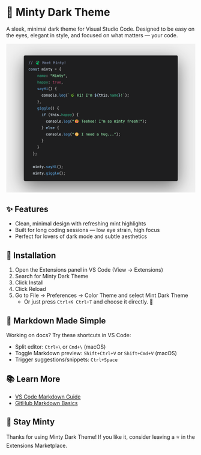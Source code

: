 # 🌿 Minty Dark Theme

A sleek, minimal dark theme for Visual Studio Code.
Designed to be easy on the eyes, elegant in style, and focused on what matters — your code.

![Its a beautiful minty image in case if you cant see it](./simplemint.png)

## ✨ Features

- Clean, minimal design with refreshing mint highlights
- Built for long coding sessions — low eye strain, high focus
- Perfect for lovers of dark mode and subtle aesthetics

## 🚀 Installation

1. Open the Extensions panel in VS Code (View → Extensions)
2. Search for Minty Dark Theme
3. Click Install
4. Click Reload
5. Go to File → Preferences → Color Theme and select Mint Dark Theme
   - Or just press `Ctrl+K Ctrl+T` and choose it directly. 💚

## 📝 Markdown Made Simple

Working on docs? Try these shortcuts in VS Code:

- Split editor: `Ctrl+\` or `Cmd+\` (macOS)
- Toggle Markdown preview: `Shift+Ctrl+V` or `Shift+Cmd+V` (macOS)
- Trigger suggestions/snippets: `Ctrl+Space`

## 📚 Learn More

- [VS Code Markdown Guide](https://code.visualstudio.com/docs/languages/markdown)
- [GitHub Markdown Basics](https://docs.github.com/en/get-started/writing-on-github/getting-started-with-writing-and-formatting-on-github/basic-writing-and-formatting-syntax)

## 💚 Stay Minty

Thanks for using Minty Dark Theme!
If you like it, consider leaving a ⭐️ in the Extensions Marketplace.
